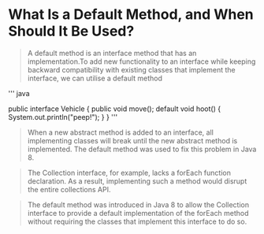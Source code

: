 # What Is a Default Method, and When Should It Be Used?
> A default method is an interface method that has an implementation.To add new functionality to an interface while keeping backward compatibility with existing classes that implement the interface, we can utilise a default method

''' java

public interface Vehicle {
    public void move();
    default void hoot() {
        System.out.println("peep!");
    }
}
'''


> When a new abstract method is added to an interface, all implementing classes will break until the new abstract method is implemented. The default method was used to fix this problem in Java 8.

> The Collection interface, for example, lacks a forEach function declaration. As a result, implementing such a method would disrupt the entire collections API.

> The default method was introduced in Java 8 to allow the Collection interface to provide a default implementation of the forEach method without requiring the classes that implement this interface to do so.

